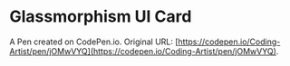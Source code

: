 # Glassmorphism UI Card

A Pen created on CodePen.io. Original URL: [https://codepen.io/Coding-Artist/pen/jOMwVYQ](https://codepen.io/Coding-Artist/pen/jOMwVYQ).

